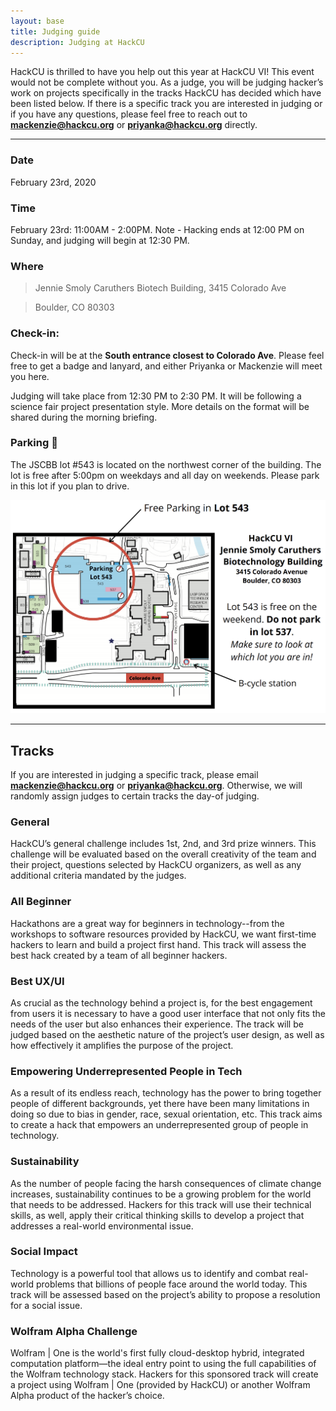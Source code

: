 ```yaml
---
layout: base
title: Judging guide
description: Judging at HackCU
---
```



HackCU is thrilled to have you help out this year at HackCU VI! This event would not be complete without you. As a judge, you will be judging hacker’s work on projects specifically in the tracks HackCU has decided which have been listed below. If there is a specific track you are interested in judging or if you have any questions, please feel free to reach out to <b>[mackenzie@hackcu.org](mailto:mackenzie@hackcu.org)</b> or <b>[priyanka@hackcu.org](mailto:priyanka@hackcu.org)</b> directly.


---

### Date
February 23rd, 2020

### Time 
February 23rd: 11:00AM - 2:00PM.
Note - Hacking ends at 12:00 PM on Sunday, and judging will begin at 12:30 PM.

### Where
>Jennie Smoly Caruthers Biotech Building, 3415 Colorado Ave

>Boulder, CO 80303

### Check-in:
Check-in will be at the <b>South entrance closest to Colorado Ave</b>. 
Please feel free to get a badge and lanyard, and either Priyanka or Mackenzie will meet you here.

Judging will take place from 12:30 PM to 2:30 PM. It will be following a science fair project presentation style. More details on the format will be shared during the morning briefing.


### Parking :car:

The JSCBB lot #543 is located on the northwest corner of the building.  The lot is free after 5:00pm on weekdays and all day on weekends. Please park in this lot if you plan to drive. 

![JSCBB Parking](/assets/img/res/jscbb_parking.png "JSCBB")


---

## Tracks

If you are interested in judging a specific track, please email <b>[mackenzie@hackcu.org](mailto:mackenzie@hackcu.org)</b> or <b>[priyanka@hackcu.org](mailto:priyanka@hackcu.org)</b>. Otherwise, we will randomly assign judges to certain tracks the day-of judging. 

### General
HackCU’s general challenge includes 1st, 2nd, and 3rd prize winners. This challenge will be evaluated based on the overall creativity of the team and their project, questions selected by HackCU organizers, as well as any additional criteria mandated by the judges.

### All Beginner
Hackathons are a great way for beginners in technology--from the workshops to software resources provided by HackCU, we want first-time hackers to learn and build a project first hand. This track will assess the best hack created by a team of all beginner hackers.

### Best UX/UI
As crucial as the technology behind a project is, for the best engagement from users it is necessary to have a good user interface that not only fits the needs of the user but also enhances their experience. The track will be judged based on the aesthetic nature of the project’s user design, as well as how effectively it amplifies the purpose of the project.

### Empowering Underrepresented People in Tech
As a result of its endless reach, technology has the power to bring together people of different backgrounds, yet there have been many limitations in doing so due to bias in gender, race, sexual orientation, etc. This track aims to create a hack that empowers an underrepresented group of people in technology.

### Sustainability
As the number of people facing the harsh consequences of climate change increases, sustainability continues to be a growing problem for the world that needs to be addressed. Hackers for this track will use their technical skills, as well, apply their critical thinking skills to develop a project that addresses a real-world environmental issue.

### Social Impact
Technology is a powerful tool that allows us to identify and combat real-world problems that billions of people face around the world today. This track will be assessed based on the project’s ability to propose a resolution for a social issue.

### Wolfram Alpha Challenge
Wolfram | One is the world's first fully cloud-desktop hybrid, integrated computation platform—the ideal entry point to using the full capabilities of the Wolfram technology stack. Hackers for this sponsored track will create a project using Wolfram | One (provided by HackCU) or another Wolfram Alpha product of the hacker’s choice.

